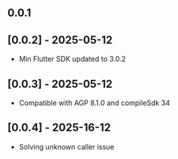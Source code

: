 ## 0.0.1

## [0.0.2] - 2025-05-12
- Min Flutter SDK updated to 3.0.2


## [0.0.3] - 2025-05-12
- Compatible with AGP 8.1.0 and compileSdk 34

## [0.0.4] - 2025-16-12
- Solving unknown caller issue

